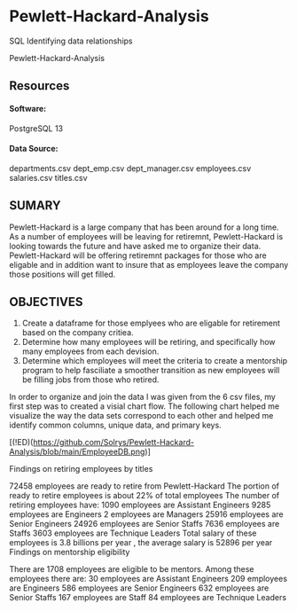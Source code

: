# Pewlett-Hackard-Analysis
SQL Identifying data relationships

Pewlett-Hackard-Analysis


## Resources

#### Software:
PostgreSQL 13

#### Data Source:
departments.csv
dept_emp.csv
dept_manager.csv
employees.csv
salaries.csv
titles.csv

## SUMARY
Pewlett-Hackard is a large company that has been around for a long time. As a number of employees will be leaving for retiremnt, Pewlett-Hackard is looking towards the future and have asked me to organize their data. Pewlett-Hackard will be offering retiremnt packages for those who are eligable and in addition want to insure that as employees leave the company those positions will get filled. 

## OBJECTIVES

1. Create a dataframe for those emplyees who are eligable for retirement based on the company critiea.  
2. Determine how many employees will be retiring, and specifically how many employees from each devision.
3. Determine which employees will meet the criteria to create a mentorship program to help fasciliate a smoother transition as new employees will be filling jobs from those who retired.

In order to organize and join the data I was given from the 6 csv files, my first step was to created a visial chart flow. The following chart helped me visualize the way the data sets correspond to each other and helped me identify common columns, unique data, and primary keys. 

[(!ED)(https://github.com/Solrys/Pewlett-Hackard-Analysis/blob/main/EmployeeDB.png)]




Findings on retiring employees by titles

72458 employees are ready to retire from Pewlett-Hackard
The portion of ready to retire employees is about 22% of total employees
The number of retiring employees have:
1090 employees are Assistant Engineers
9285 employees are Engineers
2 employees are Managers
25916 employees are Senior Engineers
24926 employees are Senior Staffs
7636 employees are Staffs
3603 employees are Technique Leaders
Total salary of these employees is 3.8 billions per year , the average salary is 52896 per year
Findings on mentorship eligibility

There are 1708 employees are eligible to be mentors.
Among these employees there are:
30 employees are Assistant Engineers
209 employees are Engineers
586 employees are Senior Engineers
632 employees are Senior Staffs
167 employees are Staff
84 employees are Technique Leaders
